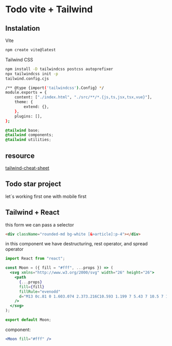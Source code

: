 # Todo vite + Tailwind

## Instalation

Vite

```bash
npm create vite@latest
```

Tailwind CSS

```bash
npm install -D tailwindcss postcss autoprefixer
npx tailwindcss init -p
tailwind.config.cjs
```

```bash
/** @type {import('tailwindcss').Config} */
module.exports = {
    content: ["./index.html", "./src/**/*.{js,ts,jsx,tsx,vue}"],
    theme: {
        extend: {},
    },
    plugins: [],
};
```

```css
@tailwind base;
@tailwind components;
@tailwind utilities;
```

## resource

[tailwind-cheat-sheet](https://nerdcave.com/tailwind-cheat-sheet)

## Todo star project

let´s working first one with mobile first

## Tailwind + React

this form we can pass a selector

```html
<div className="rounded-md bg-white [&>article]:p-4"></div>
```

in this component we have destructuring, rest operator, and spread operator

```jsx
import React from "react";

const Moon = ({ fill = "#fff", ...props }) => (
  <svg xmlns="http://www.w3.org/2000/svg" width="26" height="26">
    <path
      {...props}
      fill={fill}
      fillRule="evenodd"
      d="M13 0c.81 0 1.603.074 2.373.216C10.593 1.199 7 5.43 7 10.5 7 16.299 11.701 21 17.5 21c2.996 0 5.7-1.255 7.613-3.268C23.22 22.572 18.51 26 13 26 5.82 26 0 20.18 0 13S5.82 0 13 0z"
    />
  </svg>
);

export default Moon;
```

component:

```jsx
<Moon fill="#fff" />
```
